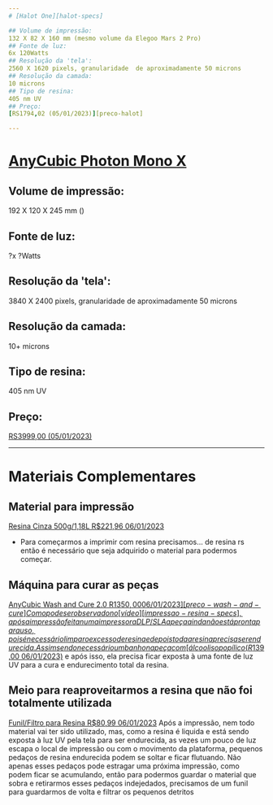 ```yaml
---
# [Halot One][halot-specs]

## Volume de impressão:
132 X 82 X 160 mm (mesmo volume da Elegoo Mars 2 Pro)
## Fonte de luz:
6x 120Watts
## Resolução da 'tela':
2560 X 1620 pixels, granularidade  de aproximadamente 50 microns
## Resolução da camada:
10 microns
## Tipo de resina:
405 nm UV
## Preço:
[RS1794,02 (05/01/2023)][preco-halot]

---
```

# [AnyCubic Photon Mono X][photon-mono-x-specs]

## Volume de impressão:
192 X 120 X 245 mm ()
## Fonte de luz:
?x ?Watts
## Resolução da 'tela':
3840 X 2400 pixels, granularidade  de aproximadamente 50 microns
## Resolução da camada:
10+ microns
## Tipo de resina:
405 nm UV
## Preço:
[RS3999,00 (05/01/2023)][preco-photon-mono-x]

---
# Materiais Complementares


## Material para impressão
[Resina Cinza 500g/1,18L R$221,96 06/01/2023][preco-resina]
- Para começarmos a imprimir com resina precisamos... de resina rs então é necessário que seja adquirido o material para podermos começar.

## Máquina para curar as peças
[AnyCubic Wash and Cure 2.0 R$1350,00 06/01/2023][preco-wash-and-cure]
Como pode ser observado no [vídeo][impressao-resina-specs], após a impressão feita numa impressora DLP/SLA a peça ainda não está pronta para uso, pois é necessário limpar o excesso de resina e depois toda a resina precisa ser endurecida. Assim sendo necessário um banho na peça com [álcool isopopílico (R$139,00 06/01/2023)][preco-alcool-iso] e após isso, ela precisa ficar exposta à uma fonte de luz UV para a cura e endurecimento total da resina.

## Meio para reaproveitarmos a resina que não foi totalmente utilizada
[Funil/Filtro para Resina R$80,99 06/01/2023][preco-funil-filtro]
Após a impressão, nem todo material vai ter sido utilizado, mas, como a resina é liquida e está sendo exposta à luz UV pela tela para ser endurecida, as vezes um pouco de luz escapa o local de impressão ou com o movimento da plataforma, pequenos pedaços de resina endurecida podem se soltar e ficar flutuando. Não apenas esses pedaços pode estragar uma próxima impressão, como podem ficar se acumulando, então para podermos guardar o material que sobra e retirarmos esses pedaços indejedados, precisamos de um funil para guardarmos de volta e filtrar os pequenos detritos

[halot-specs]: https://all3dp.com/1/creality-halot-one-review-3d-printer-specs/
[preco-halot]: https://www.amazon.com.br/Impressora-Creality-RESINA-Halot-One-CL-60/dp/B09733ZZ13?__mk_pt_BR=%C3%85M%C3%85%C5%BD%C3%95%C3%91&crid=25NPO17M9AWC1&dchild=1&keywords=impressora+3d&qid=1631011144&s=computers&sprefix=Impressora+3,computers,337&sr=1-49&ufe=app_do:amzn1.fos.25548f35-0de7-44b3-b28e-0f56f3f96147&linkCode=sl1&tag=ricardoquecri-20&linkId=fba445097b2883ce6b78431a8d9c4797&language=pt_BR&ref_=as_li_ss_tl
[photon-mono-x-specs]: https://all3dp.com/1/anycubic-photon-mono-x-review-3d-printer-specs-2/
[preco-photon-mono-x]: https://produto.mercadolivre.com.br/MLB-1834871609-impressora-3d-anycubic-photon-mono-x-pronta-entrega-brasil-_JM?matt_tool=76735400&matt_word=&matt_source=google&matt_campaign_id=14303413823&matt_ad_group_id=125984298877&matt_match_type=&matt_network=g&matt_device=c&matt_creative=539354957013&matt_keyword=&matt_ad_position=&matt_ad_type=pla&matt_merchant_id=564247928&matt_product_id=MLB1834871609&matt_product_partition_id=1801766537504&matt_target_id=pla-1801766537504&gclid=CjwKCAiAh9qdBhAOEiwAvxIokwmHIo2L0QkvYrkam1kD3erxmODiXvwSmJsMJNCHYuzXNhTa1oDIoBoCl7sQAvD_BwE
[preco-wash-and-cure]: https://www.amazon.com.br/Anycubic-Wash-and-Cure-2-0/dp/B08JCSSTD5/ref=d_pd_day0_sccl_2_9/130-4263357-2179723?pd_rd_w=dHSOc&content-id=amzn1.sym.f8fbb395-09a0-46a4-a17c-8f7cd5155e6a&pf_rd_p=f8fbb395-09a0-46a4-a17c-8f7cd5155e6a&pf_rd_r=AMB5R0ERM2BANG7MQR4A&pd_rd_wg=yuXSf&pd_rd_r=b0f0ec54-da93-4b15-bb39-dc50a9956138&pd_rd_i=B08JCSSTD5&psc=1
[impressao-resina-specs]: https://www.youtube.com/watch?v=eZ0C7kOZ9lM&ab_channel=3DPrintAcademy-Impress%C3%A3o3DProeMaker
[preco-alcool-iso]: https://www.amazon.com.br/dp/B0BG6CSJ2W/ref=sspa_dk_detail_4?psc=1p13NParams&sp_csd=d2lkZ2V0TmFtZT1zcF9kZXRhaWwy&spLa=ZW5jcnlwdGVkUXVhbGlmaWVyPUEyMzk3U1ROTVZGV1lLJmVuY3J5cHRlZElkPUEwNDQzNzEzMk9KNDM2WUpJVTRBSyZlbmNyeXB0ZWRBZElkPUExMDM5NjQ3MlhWT0pRTjkySDAyTyZ3aWRnZXROYW1lPXNwX2RldGFpbDImYWN0aW9uPWNsaWNrUmVkaXJlY3QmZG9Ob3RMb2dDbGljaz10cnVl
[preco-resina]: https://www.amazon.com.br/Resina-3D-para-Impressora-Cinza/dp/B097TSB8CM/ref=d_pd_sbs_sccl_3_1/130-4263357-2179723?pd_rd_w=zOjP3&content-id=amzn1.sym.d5ffa5eb-c14b-4098-a3c1-e33e4cc20b5c&pf_rd_p=d5ffa5eb-c14b-4098-a3c1-e33e4cc20b5c&pf_rd_r=9KQ8NRMR9A2ZV65B21YP&pd_rd_wg=EaVcZ&pd_rd_r=aaa2e5d5-dd5c-4d7c-a19b-805529195f56&pd_rd_i=B097TSB8CM&th=1
[preco-funil-filtro]: https://www.amazon.com.br/inoxid%C3%A1vel-Sovol-filtro-l%C3%ADquido-impress%C3%A3o/dp/B094JD7T7V/ref=d_pd_day0_sccl_2_1/130-4263357-2179723?pd_rd_w=dHSOc&content-id=amzn1.sym.f8fbb395-09a0-46a4-a17c-8f7cd5155e6a&pf_rd_p=f8fbb395-09a0-46a4-a17c-8f7cd5155e6a&pf_rd_r=AMB5R0ERM2BANG7MQR4A&pd_rd_wg=yuXSf&pd_rd_r=b0f0ec54-da93-4b15-bb39-dc50a9956138&pd_rd_i=B094JD7T7V&psc=1

